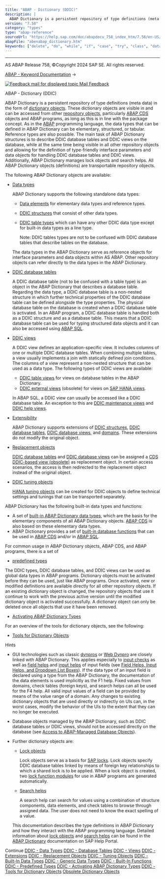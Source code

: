 ```yaml
---
title: "ABAP - Dictionary (DDIC)"
description: |
  ABAP Dictionary is a persistent repository of type definitions (meta data) in the form of dictionary objects(https://help.sap.com/doc/abapdocu_758_index_htm/7.58/en-US/abendictionary_object_glosry.htm 'Glossary Entry'). These dictionary objects are visible in and can be accessed from other reposi
version: "7.58"
category: "types"
type: "abap-reference"
sourceUrl: "https://help.sap.com/doc/abapdocu_758_index_htm/7.58/en-US/abenabap_dictionary.htm"
abapFile: "abenabap_dictionary.htm"
keywords: ["delete", "do", "while", "if", "case", "try", "class", "data", "types", "abenabap", "dictionary"]
---
```


* * *

AS ABAP Release 758, ©Copyright 2024 SAP SE. All rights reserved.

[ABAP - Keyword Documentation](https://help.sap.com/doc/abapdocu_758_index_htm/7.58/en-US/abenabap.htm) → 

 [![](Mail.gif?object=Mail.gif "Feedback mail for displayed topic") Mail Feedback](mailto:f1_help@sap.com?subject=Feedback%20on%20ABAP%20Documentation&body=Document:%20ABAP%20-%20Dictionary%20%28DDIC%29%2C%20ABENABAP_DICTIONARY%2C%20758%0D%0A%0D%0AError:%0D%0A%0D%0A%0D%0A%0D%0ASuggestion%20for%20improvement:)

ABAP - Dictionary (DDIC)

ABAP Dictionary is a persistent repository of type definitions (meta data) in the form of [dictionary objects](https://help.sap.com/doc/abapdocu_758_index_htm/7.58/en-US/abendictionary_object_glosry.htm "Glossary Entry"). These dictionary objects are visible in and can be accessed from other [repository objects](https://help.sap.com/doc/abapdocu_758_index_htm/7.58/en-US/abenrepository_object_glosry.htm "Glossary Entry"), particularly [ABAP CDS](https://help.sap.com/doc/abapdocu_758_index_htm/7.58/en-US/abenabap_cds_glosry.htm "Glossary Entry") objects and ABAP programs, as long as this is in line with the package concept. As in the [ABAP](https://help.sap.com/doc/abapdocu_758_index_htm/7.58/en-US/abenabap_glosry.htm "Glossary Entry") programming language, the data types that can be defined in ABAP Dictionary can be elementary, structured, or tabular. Reference types are also possible. The main task of ABAP Dictionary structures is to describe DDIC database tables and DDIC views on the database, while at the same time being visible in all other repository objects and allowing for the definition of type-friendly interface parameters and data objects for handling DDIC database tables and DDIC views. Additionally, ABAP Dictionary manages lock objects and search helps. All ABAP Dictionary objects (definitions) are transportable repository objects.

The following ABAP Dictionary objects are available:

-   [Data types](https://help.sap.com/doc/abapdocu_758_index_htm/7.58/en-US/abenddic_data_types.htm)
    
    ABAP Dictionary supports the following standalone data types:
    
    -   [Data elements](https://help.sap.com/doc/abapdocu_758_index_htm/7.58/en-US/abenddic_data_elements.htm) for elementary data types and reference types.
    -   [DDIC structures](https://help.sap.com/doc/abapdocu_758_index_htm/7.58/en-US/abenddic_structures.htm) that consist of other data types.
    -   [DDIC table types](https://help.sap.com/doc/abapdocu_758_index_htm/7.58/en-US/abenddic_table_types.htm) which can have any other DDIC data type except for built-in data types as a line type.
        
        Note: DDIC tables types are not to be confused with DDIC database tables that describe tables on the database.
        
    
    The data types in the ABAP Dictionary serve as reference objects for interface parameters and data objects within AS ABAP. Other repository objects can refer directly to the data types in the ABAP Dictionary.
    
-   [DDIC database tables](https://help.sap.com/doc/abapdocu_758_index_htm/7.58/en-US/abenddic_database_tables.htm)
    
    A DDIC database table (not to be confused with a table type) is an object in the ABAP Dictionary that describes a database table. Regarding the data type, a DDIC database table is a non-nested structure in which further technical properties of the DDIC database table can be defined alongside the type properties. The physical database table on the database is created when a DDIC database table is activated. In an ABAP program, a DDIC database table is handled both as a DDIC structure and as a database table. This means that a DDIC database table can be used for typing structured data objects and it can also be accessed using [ABAP SQL](https://help.sap.com/doc/abapdocu_758_index_htm/7.58/en-US/abenabap_sql_glosry.htm "Glossary Entry").
    
-   [DDIC views](https://help.sap.com/doc/abapdocu_758_index_htm/7.58/en-US/abenddic_views.htm)
    
    A DDIC view defines an application-specific view. It includes columns of one or multiple DDIC database tables. When combining multiple tables, a view usually implements a join with statically defined join conditions. The columns of a view represent a non-nested structure that can be used as a data type. The following types of DDIC views are available:
    
    -   [DDIC table views](https://help.sap.com/doc/abapdocu_758_index_htm/7.58/en-US/abenddic_table_views.htm) for views on database tables in the ABAP Dictionary.
    -   [DDIC external views](https://help.sap.com/doc/abapdocu_758_index_htm/7.58/en-US/abenddic_external_views.htm) (obsolete) for views on [SAP HANA views](https://help.sap.com/doc/abapdocu_758_index_htm/7.58/en-US/abenhana_view_glosry.htm "Glossary Entry").
    
    In ABAP SQL, a DDIC view can usually be accessed like a DDIC database table. An exception to this are [DDIC maintenance views](https://help.sap.com/doc/abapdocu_758_index_htm/7.58/en-US/abenmaintenance_view_glosry.htm "Glossary Entry") and [DDIC help views](https://help.sap.com/doc/abapdocu_758_index_htm/7.58/en-US/abenhelp_view_glosry.htm "Glossary Entry").
    
-   [Extensibility](https://help.sap.com/doc/abapdocu_758_index_htm/7.58/en-US/abenddic_enhancements.htm)
    
    ABAP Dictionary supports extensions of [DDIC structures](https://help.sap.com/doc/abapdocu_758_index_htm/7.58/en-US/abenddic_structures.htm), [DDIC database tables](https://help.sap.com/doc/abapdocu_758_index_htm/7.58/en-US/abenddic_database_tables.htm), [DDIC database views](https://help.sap.com/doc/abapdocu_758_index_htm/7.58/en-US/abenddic_database_views.htm), and [domains](https://help.sap.com/doc/abapdocu_758_index_htm/7.58/en-US/abenddic_domains.htm). These extensions do not modify the original object.
    
-   [Replacement objects](https://help.sap.com/doc/abapdocu_758_index_htm/7.58/en-US/abenddic_replacement_objects.htm)
    
    [DDIC database tables](https://help.sap.com/doc/abapdocu_758_index_htm/7.58/en-US/abenddic_database_tables.htm) and [DDIC database views](https://help.sap.com/doc/abapdocu_758_index_htm/7.58/en-US/abenddic_database_views.htm) can be assigned a [CDS DDIC-based view (obsolete)](https://help.sap.com/doc/abapdocu_758_index_htm/7.58/en-US/abencds_v1_view_glosry.htm "Glossary Entry") as replacement object. In certain access scenarios, the access is then redirected to the replacement object instead of the original object.
    
-   [DDIC tuning objects](https://help.sap.com/doc/abapdocu_758_index_htm/7.58/en-US/abenddic_tuning_objects.htm)
    
    [HANA tuning objects](https://help.sap.com/doc/abapdocu_758_index_htm/7.58/en-US/abenhana_tuning_object_glosry.htm "Glossary Entry") can be created for DDIC objects to define technical settings and tunings that can be transported separately.
    

ABAP Dictionary has the following built-in data types and functions:

-   A set of [built-in ABAP Dictionary data types](https://help.sap.com/doc/abapdocu_758_index_htm/7.58/en-US/abenddic_builtin_types_intro.htm), which are the basis for the elementary components of all ABAP Dictionary objects. [ABAP CDS](https://help.sap.com/doc/abapdocu_758_index_htm/7.58/en-US/abenabap_cds_glosry.htm "Glossary Entry") is also based on these elementary data types.
-   ABAP Dictionary provides a set of [built-in database functions](https://help.sap.com/doc/abapdocu_758_index_htm/7.58/en-US/abenddic_builtin_functions.htm) that can be used in [ABAP CDS](https://help.sap.com/doc/abapdocu_758_index_htm/7.58/en-US/abenabap_cds_glosry.htm "Glossary Entry") and/or in [ABAP SQL](https://help.sap.com/doc/abapdocu_758_index_htm/7.58/en-US/abenabap_sql_glosry.htm "Glossary Entry").

For common usage in ABAP Dictionary objects, ABAP CDS, and ABAP programs, there is a set of

-   [predefined types](https://help.sap.com/doc/abapdocu_758_index_htm/7.58/en-US/abenddic_predef_types.htm)

The DDIC types, DDIC database tables, and DDIC views can be used as global data types in ABAP programs. Dictionary objects must be activated before they can be used, just like ABAP programs. Once activated, new or modified definitions are available directly for all other repository objects. If an existing dictionary object is changed, the repository objects that use it continue to work with the previous active version until the modified dictionary object is activated successfully. A dictionary object can only be deleted once all objects that use it have been removed.

-   [Activating ABAP Dictionary Types](https://help.sap.com/doc/abapdocu_758_index_htm/7.58/en-US/abenddic_activation.htm)

For an overview of the tools for dictionary objects, see the following:

-   [Tools for Dictionary Objects](https://help.sap.com/doc/abapdocu_758_index_htm/7.58/en-US/abenddic_tools.htm)

Hints

-   GUI technologies such as classic [dynpros](https://help.sap.com/doc/abapdocu_758_index_htm/7.58/en-US/abendynpro_glosry.htm "Glossary Entry") or [Web Dynpro](https://help.sap.com/doc/abapdocu_758_index_htm/7.58/en-US/abenweb_dynpro_glosry.htm "Glossary Entry") are closely linked with ABAP Dictionary. This applies especially to [input checks](https://help.sap.com/doc/abapdocu_758_index_htm/7.58/en-US/abenabap_dynpros_checks_auto.htm) as well as [field helps](https://help.sap.com/doc/abapdocu_758_index_htm/7.58/en-US/abenfield_help_glosry.htm "Glossary Entry") and [input helps](https://help.sap.com/doc/abapdocu_758_index_htm/7.58/en-US/abeninput_help_glosry.htm "Glossary Entry") of input fields (see [Field Helps, Input Helps, and Dropdown List Boxes](https://help.sap.com/doc/abapdocu_758_index_htm/7.58/en-US/abenabap_dynpros_help.htm)). If the data type of an input field is declared using a type from the ABAP Dictionary, the documentation of the data elements is used implicitly as the F1 help. Fixed values from domains, check tables (foreign keys), and search helps can all be used for the F4 help. All valid input values of a field can be provided by means of the value range of a domain. Any changes to existing dictionary objects that are used directly or indirectly on UIs can, in the worst cases, modify the behavior of the UIs to the extent that they can no longer be executed.
-   Database objects managed by the ABAP Dictionary, such as DDIC database tables or DDIC views, should not be accessed directly on the database (see [Access to ABAP-Managed Database Objects](https://help.sap.com/doc/abapdocu_758_index_htm/7.58/en-US/abendatabase_access_recomm.htm)).
-   Further dictionary objects are:
    
    -   [Lock objects](https://help.sap.com/doc/abapdocu_758_index_htm/7.58/en-US/abenlock_object_glosry.htm "Glossary Entry")
        
        Lock objects serve as a basis for [SAP locks](https://help.sap.com/doc/abapdocu_758_index_htm/7.58/en-US/abensap_lock_glosry.htm "Glossary Entry"). Lock objects specify DDIC database tables linked by means of foreign key relationships to which a shared lock is to be applied. When a lock object is created, two [lock function modules](https://help.sap.com/doc/abapdocu_758_index_htm/7.58/en-US/abenlock_function_module_glosry.htm "Glossary Entry") for use in ABAP programs are generated automatically.
        
    -   [Search helps](https://help.sap.com/doc/abapdocu_758_index_htm/7.58/en-US/abensearch_help_glosry.htm "Glossary Entry")
        
        A search help can search for values using a combination of structure components, data elements, and check tables to browse through assigned data. The user does not need to know the exact spelling of a value.
        
    
    This documentation describes the type definitions in ABAP Dictionary and how they interact with the ABAP programming language. Detailed information about [lock objects](https://help.sap.com/docs/ABAP_PLATFORM_NEW/ec1c9c8191b74de98feb94001a95dd76/cf21eea5446011d189700000e8322d00) and [search helps](https://help.sap.com/docs/ABAP_PLATFORM_NEW/ec1c9c8191b74de98feb94001a95dd76/cf21ee2b446011d189700000e8322d00) can be found in the [ABAP Dictionary](https://help.sap.com/docs/ABAP_PLATFORM_NEW/ec1c9c8191b74de98feb94001a95dd76/CF21EA0B446011D189700000E8322D00) documentation on SAP Help Portal.
    

Continue
[DDIC - Data Types](https://help.sap.com/doc/abapdocu_758_index_htm/7.58/en-US/abenddic_data_types.htm)
[DDIC - Database Tables](https://help.sap.com/doc/abapdocu_758_index_htm/7.58/en-US/abenddic_database_tables.htm)
[DDIC - Views](https://help.sap.com/doc/abapdocu_758_index_htm/7.58/en-US/abenddic_views.htm)
[DDIC - Extensions](https://help.sap.com/doc/abapdocu_758_index_htm/7.58/en-US/abenddic_enhancements.htm)
[DDIC - Replacement Objects](https://help.sap.com/doc/abapdocu_758_index_htm/7.58/en-US/abenddic_replacement_objects.htm)
[DDIC - Tuning Objects](https://help.sap.com/doc/abapdocu_758_index_htm/7.58/en-US/abenddic_tuning_objects.htm)
[DDIC - Built-In Data Types](https://help.sap.com/doc/abapdocu_758_index_htm/7.58/en-US/abenddic_builtin_types_intro.htm)
[DDIC - Generic Data Types](https://help.sap.com/doc/abapdocu_758_index_htm/7.58/en-US/abenddic_generic_types.htm)
[DDIC - Built-In Functions](https://help.sap.com/doc/abapdocu_758_index_htm/7.58/en-US/abenddic_builtin_functions.htm)
[DDIC - Predefined Types](https://help.sap.com/doc/abapdocu_758_index_htm/7.58/en-US/abenddic_predef_types.htm)
[DDIC - Activating ABAP Dictionary Types](https://help.sap.com/doc/abapdocu_758_index_htm/7.58/en-US/abenddic_activation.htm)
[DDIC - Tools for Dictionary Objects](https://help.sap.com/doc/abapdocu_758_index_htm/7.58/en-US/abenddic_tools.htm)
[Obsolete Dictionary Objects](https://help.sap.com/doc/abapdocu_758_index_htm/7.58/en-US/abenddic_obsolete.htm)